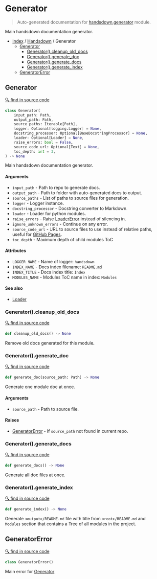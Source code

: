 # Generator

> Auto-generated documentation for [handsdown.generator](https://github.com/vemel/handsdown/blob/master/handsdown/generator.py) module.

Main handsdown documentation generator.

- [Index](../README.md#modules) / [Handsdown](index.md#handsdown) / Generator
  - [Generator](#generator)
    - [Generator().cleanup_old_docs](#generatorcleanup_old_docs)
    - [Generator().generate_doc](#generatorgenerate_doc)
    - [Generator().generate_docs](#generatorgenerate_docs)
    - [Generator().generate_index](#generatorgenerate_index)
  - [GeneratorError](#generatorerror)

## Generator

[🔍 find in source code](https://github.com/vemel/handsdown/blob/master/handsdown/generator.py#L31)

```python
class Generator(
    input_path: Path,
    output_path: Path,
    source_paths: Iterable[Path],
    logger: Optional[logging.Logger] = None,
    docstring_processor: Optional[BaseDocstringProcessor] = None,
    loader: Optional[Loader] = None,
    raise_errors: bool = False,
    source_code_url: Optional[Text] = None,
    toc_depth: int = 3,
) -> None
```

Main handsdown documentation generator.

#### Arguments

- `input_path` - Path to repo to generate docs.
- `output_path` - Path to folder with auto-generated docs to output.
- `source_paths` - List of paths to source files for generation.
- `logger` - Logger instance.
- `docstring_processor` - Docstring converter to Markdown.
- `loader` - Loader for python modules.
- `raise_errors` - Raise [LoaderError](loader.md#loadererror) instead of silencing in.
- `ignore_unknown_errors` - Continue on any error.
- `source_code_url` - URL to source files to use instead of relative paths,
    useful for [GitHub Pages](https://pages.github.com/).
- `toc_depth` - Maximum depth of child modules ToC

#### Attributes

- `LOGGER_NAME` - Name of logger: `handsdown`
- `INDEX_NAME` - Docs index filename: `README.md`
- `INDEX_TITLE` - Docs index title: `Index`
- `MODULES_NAME` - Modules ToC name in index: `Modules`

#### See also

- [Loader](loader.md#loader)

### Generator().cleanup_old_docs

[🔍 find in source code](https://github.com/vemel/handsdown/blob/master/handsdown/generator.py#L132)

```python
def cleanup_old_docs() -> None
```

Remove old docs generated for this module.

### Generator().generate_doc

[🔍 find in source code](https://github.com/vemel/handsdown/blob/master/handsdown/generator.py#L174)

```python
def generate_doc(source_path: Path) -> None
```

Generate one module doc at once.

#### Arguments

- `source_path` - Path to source file.

#### Raises

- [GeneratorError](#generatorerror) - If `source_path` not found in current repo.

### Generator().generate_docs

[🔍 find in source code](https://github.com/vemel/handsdown/blob/master/handsdown/generator.py#L288)

```python
def generate_docs() -> None
```

Generate all doc files at once.

### Generator().generate_index

[🔍 find in source code](https://github.com/vemel/handsdown/blob/master/handsdown/generator.py#L305)

```python
def generate_index() -> None
```

Generate `<output>/README.md` file with title from `<root>/README.md` and `Modules`
section that contains a Tree of all modules in the project.

## GeneratorError

[🔍 find in source code](https://github.com/vemel/handsdown/blob/master/handsdown/generator.py#L25)

```python
class GeneratorError()
```

Main error for [Generator](#generator)
